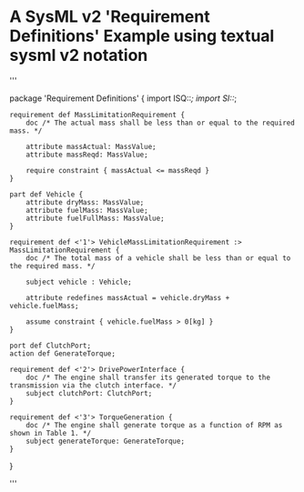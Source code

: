 # A SysML v2 'Requirement Definitions' Example using textual sysml v2 notation

'''

package 'Requirement Definitions' {
	import ISQ::*;
	import SI::*;

	requirement def MassLimitationRequirement {
		doc /* The actual mass shall be less than or equal to the required mass. */
		
		attribute massActual: MassValue;
		attribute massReqd: MassValue;
		
		require constraint { massActual <= massReqd }
	}
	
	part def Vehicle {
		attribute dryMass: MassValue;
		attribute fuelMass: MassValue;
		attribute fuelFullMass: MassValue;
	}
	
	requirement def <'1'> VehicleMassLimitationRequirement :> MassLimitationRequirement {
		doc /* The total mass of a vehicle shall be less than or equal to the required mass. */
		
		subject vehicle : Vehicle;
		
		attribute redefines massActual = vehicle.dryMass + vehicle.fuelMass;
		
		assume constraint { vehicle.fuelMass > 0[kg] }
	}
	
	port def ClutchPort;
	action def GenerateTorque;
	
	requirement def <'2'> DrivePowerInterface {
		doc /* The engine shall transfer its generated torque to the transmission via the clutch interface. */
		subject clutchPort: ClutchPort;
	}
		
	requirement def <'3'> TorqueGeneration {
		doc /* The engine shall generate torque as a function of RPM as shown in Table 1. */
		subject generateTorque: GenerateTorque;
	}
}

'''
